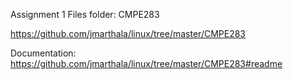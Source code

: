 Assignment 1 Files folder: CMPE283

https://github.com/jmarthala/linux/tree/master/CMPE283

Documentation: https://github.com/jmarthala/linux/tree/master/CMPE283#readme
